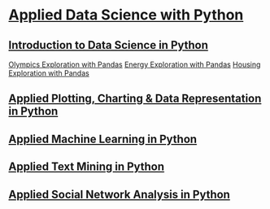 # [Applied Data Science with Python](https://www.coursera.org/specializations/data-science-python)

## [Introduction to Data Science in Python](https://www.coursera.org/learn/python-data-analysis)
[Olympics Exploration with Pandas](https://humanrickshaw.github.io/Applied_Data_Science_with_Python/Olympics_Exploration_with_Pandas.html)
[Energy Exploration with Pandas](https://humanrickshaw.github.io/Applied_Data_Science_with_Python/Energy_Exploration_with_Pandas.html)
[Housing Exploration with Pandas](https://humanrickshaw.github.io/Applied_Data_Science_with_Python/Housing_Exploration_with_Pandas.html)

## [Applied Plotting, Charting & Data Representation in Python](https://www.coursera.org/learn/python-plotting)

## [Applied Machine Learning in Python](https://www.coursera.org/learn/python-machine-learning)

## [Applied Text Mining in Python](https://www.coursera.org/learn/python-text-mining)

## [Applied Social Network Analysis in Python](https://www.coursera.org/learn/python-social-network-analysis)
